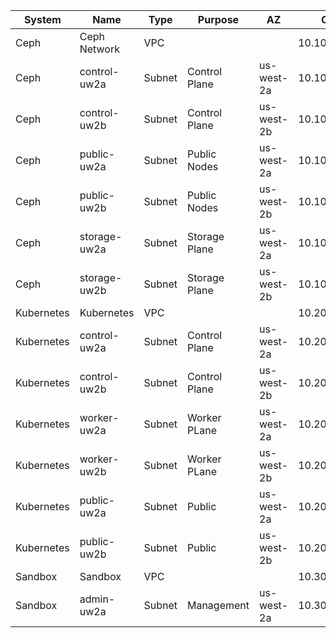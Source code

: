 | System | Name | Type | Purpose | AZ | CIDR |
|--------|------|------|---------|----|------|
|Ceph | Ceph Network| VPC | | | 10.10.0.0/16 |
|Ceph | control-uw2a | Subnet | Control Plane | us-west-2a | 10.10.10.0/24 |
|Ceph | control-uw2b | Subnet | Control Plane | us-west-2b | 10.10.20.0/24 |
|Ceph | public-uw2a | Subnet | Public Nodes | us-west-2a | 10.10.1.0/24 |
|Ceph | public-uw2b | Subnet | Public Nodes | us-west-2b | 10.10.2.0/24 |
|Ceph | storage-uw2a | Subnet | Storage Plane | us-west-2a | 10.10.30.0/24 |
|Ceph | storage-uw2b | Subnet | Storage Plane | us-west-2b| 10.10.40.0/24 |
|Kubernetes| Kubernetes | VPC | | | 10.20.0.0/16 |
|Kubernetes | control-uw2a | Subnet | Control Plane | us-west-2a | 10.20.10.0/24 |
|Kubernetes | control-uw2b | Subnet | Control Plane | us-west-2b | 10.20.20.0/24 |
|Kubernetes | worker-uw2a | Subnet | Worker PLane | us-west-2a | 10.20.30.0/24 |
|Kubernetes | worker-uw2b | Subnet | Worker PLane | us-west-2b | 10.20.40.0/24 |
|Kubernetes | public-uw2a | Subnet | Public | us-west-2a | 10.20.1.0/24 |
|Kubernetes | public-uw2b | Subnet | Public | us-west-2b | 10.20.2.0/24 |
|Sandbox | Sandbox | VPC | | | 10.30.0.0/16 |
|Sandbox | admin-uw2a | Subnet | Management | us-west-2a | 10.30.5.0/28 |



